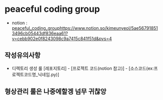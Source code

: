 # peaceful coding group

- notion : 
[peaceful_coding_group](https://www.notion.so/kimeunyeol/5ae567918513496cb05443df836eaa61?v=cebb902e0f8243098c9a7415c841f51d&pvs=4)https://www.notion.so/kimeunyeol/5ae567918513496cb05443df836eaa61?v=cebb902e0f8243098c9a7415c841f51d&pvs=4


## 작성유의사항
- 디렉토리 생성 룰 [레포지토리] - [프로젝트 코드(notion 참고)] - [소스코드(ex:프로젝트코드명_닉네임.py)]


## 형상관리 룰은 나중에할겡 넘무 귀찮앙
